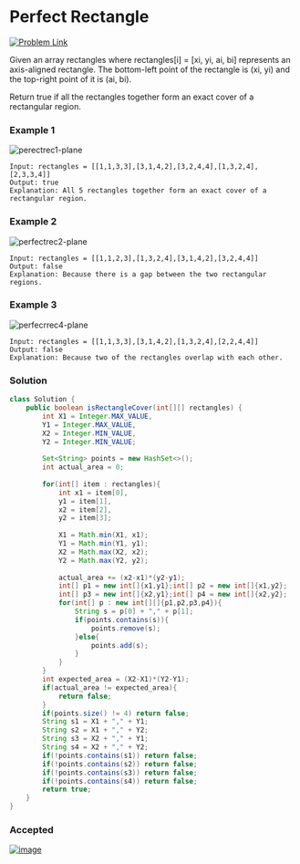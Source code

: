 # Perfect Rectangle

[![Problem Link](https://img.shields.io/badge/-LeetCode-FFA116?style=for-the-badge&logo=LeetCode&logoColor=black)](https://leetcode.com/problems/perfect-rectangle/)

Given an array rectangles where rectangles[i] = [xi, yi, ai, bi] represents an axis-aligned rectangle. The bottom-left point of the 
rectangle is (xi, yi) and the top-right point of it is (ai, bi).

Return true if all the rectangles together form an exact cover of a rectangular region.

### Example 1
![perectrec1-plane](https://user-images.githubusercontent.com/98543049/210233282-e7cf94ae-0587-4845-8e66-821b2a371f92.jpg)

```
Input: rectangles = [[1,1,3,3],[3,1,4,2],[3,2,4,4],[1,3,2,4],[2,3,3,4]]
Output: true
Explanation: All 5 rectangles together form an exact cover of a rectangular region.
```
### Example 2
![perfectrec2-plane](https://user-images.githubusercontent.com/98543049/210233368-f970e139-ea78-4ef4-970e-20f51975990a.jpg)

```
Input: rectangles = [[1,1,2,3],[1,3,2,4],[3,1,4,2],[3,2,4,4]]
Output: false
Explanation: Because there is a gap between the two rectangular regions.
```
### Example 3
![perfecrrec4-plane](https://user-images.githubusercontent.com/98543049/210233408-e9f91d76-8a6a-4e78-b1d6-16cd25e4052f.jpg)

```
Input: rectangles = [[1,1,3,3],[3,1,4,2],[1,3,2,4],[2,2,4,4]]
Output: false
Explanation: Because two of the rectangles overlap with each other.
```

### Solution
```java
class Solution {
    public boolean isRectangleCover(int[][] rectangles) {
        int X1 = Integer.MAX_VALUE, 
        Y1 = Integer.MAX_VALUE, 
        X2 = Integer.MIN_VALUE, 
        Y2 = Integer.MIN_VALUE;
        
        Set<String> points = new HashSet<>();
        int actual_area = 0;
        
        for(int[] item : rectangles){
            int x1 = item[0], 
            y1 = item[1], 
            x2 = item[2], 
            y2 = item[3];
            
            X1 = Math.min(X1, x1);
            Y1 = Math.min(Y1, y1);
            X2 = Math.max(X2, x2);
            Y2 = Math.max(Y2, y2);
            
            actual_area += (x2-x1)*(y2-y1);
            int[] p1 = new int[]{x1,y1};int[] p2 = new int[]{x1,y2};
            int[] p3 = new int[]{x2,y1};int[] p4 = new int[]{x2,y2};
            for(int[] p : new int[][]{p1,p2,p3,p4}){
                String s = p[0] + "," + p[1];
                if(points.contains(s)){
                    points.remove(s);
                }else{
                    points.add(s);
                }
            }
        }
        int expected_area = (X2-X1)*(Y2-Y1);
        if(actual_area != expected_area){
            return false;
        }
        if(points.size() != 4) return false;
        String s1 = X1 + "," + Y1;
        String s2 = X1 + "," + Y2;
        String s3 = X2 + "," + Y1;
        String s4 = X2 + "," + Y2;
        if(!points.contains(s1)) return false;
        if(!points.contains(s2)) return false;
        if(!points.contains(s3)) return false;
        if(!points.contains(s4)) return false;
        return true;
    }
}
```

### Accepted
[![image](https://user-images.githubusercontent.com/98543049/210233677-663da3dc-2f2e-4644-8d0d-2e92078eec63.png)](https://leetcode.com/submissions/detail/869688470/)
